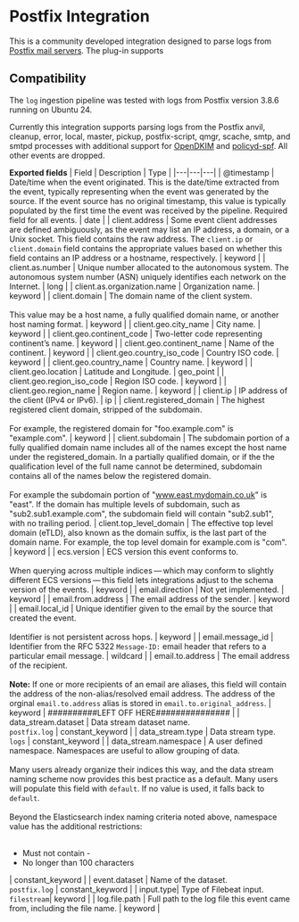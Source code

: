 # Postfix Integration

This is a community developed integration designed to parse logs from [Postfix mail servers](https://www.postfix.org/). The plug-in supports 

## Compatibility
The `log` ingestion pipeline was tested with logs from Postfix version 3.8.6 running on Ubuntu 24. 

Currently this integration supports parsing logs from the Postfix anvil, cleanup, error, local, master, pickup, postfix-script, qmgr, scache, smtp, and smtpd processes with additional support for [OpenDKIM](http://www.opendkim.org/) and [policyd-spf](https://manpages.debian.org/testing/postfix-policyd-spf-python/policyd-spf.1.en.html).  All other events are dropped.

**Exported fields**
| Field | Description | Type |
|---|---|---|
| @timestamp | Date/time when the event originated. This is the date/time extracted from the event, typically representing when the event was generated by the source. If the event source has no original timestamp, this value is typically populated by the first time the event was received by the pipeline. Required field for all events. | date |
| client.address | Some event client addresses are defined ambiguously, as the event may list an IP address, a domain, or a Unix socket. This field contains the raw address. The `client.ip` or `client.domain` field contains the appropriate values based on whether this field contains an IP address or a hostname, respectively. | keyword |
| client.as.number | Unique number allocated to the autonomous system. The autonomous system number (ASN) uniquely identifies each network on the Internet. | long |
| client.as.organization.name | Organization name. | keyword |
| client.domain | The domain name of the client system. <br/><br/>This value may be a host name, a fully qualified domain name, or another host naming format. | keyword |
| client.geo.city_name | City name. | keyword |
| client.geo.continent_code | Two-letter code representing continent’s name. | keyword |
| client.geo.continent_name | Name of the continent. | keyword |
| client.geo.country_iso_code | Country ISO code. | keyword |
| client.geo.country_name | Country name. | keyword |
| client.geo.location | Latitude and Longitude. | geo_point |
| client.geo.region_iso_code | Region ISO code. | keyword |
| client.geo.region_name | Region name. | keyword |
| client.ip | IP address of the client (IPv4 or IPv6). | ip |
| client.registered_domain | The highest registered client domain, stripped of the subdomain.<br/><br/>For example, the registered domain for "foo.example.com" is "example.com". | keyword |
| client.subdomain | The subdomain portion of a fully qualified domain name includes all of the names except the host name under the registered_domain. In a partially qualified domain, or if the the qualification level of the full name cannot be determined, subdomain contains all of the names below the registered domain.<br/><br/>For example the subdomain portion of "www.east.mydomain.co.uk" is "east". If the domain has multiple levels of subdomain, such as "sub2.sub1.example.com", the subdomain field will contain "sub2.sub1", with no trailing period.
| client.top_level_domain | The effective top level domain (eTLD), also known as the domain suffix, is the last part of the domain name. For example, the top level domain for example.com is "com". | keyword |
| ecs.version | ECS version this event conforms to.<br/><br/>When querying across multiple indices — which may conform to slightly different ECS versions — this field lets integrations adjust to the schema version of the events. | keyword |
| email.direction | Not yet implemented. | keyword |
| email.from.address | The email address of the sender. | keyword |
| email.local_id | Unique identifier given to the email by the source that created the event.<br/><br/> Identifier is not persistent across hops. | keyword |
| email.message_id | Identifier from the RFC 5322 `Message-ID:` email header that refers to a particular email message. | wildcard |
| email.to.address | The email address of the recipient.<br/><br/>**Note:** If one or more recipients of an email are aliases, this field will contain the address of the non-alias/resolved email address.  The address of the orginal `email.to.address` alias is stored in `email.to.original_address`. | keyword 
| ##########LEFT OFF HERE############### |
| data_stream.dataset | Data stream dataset name.<br/> `postfix.log` | constant_keyword |
| data_stream.type | Data stream type.<br/> `logs` | constant_keyword |
| data_stream.namespace | A user defined namespace. Namespaces are useful to allow grouping of data. <br/><br/> Many users already organize their indices this way, and the data stream naming scheme now provides this best practice as a default. Many users will populate this field with `default`. If no value is used, it falls back to `default`.<br/><br/>Beyond the Elasticsearch index naming criteria noted above, namespace value has the additional restrictions:<br/><br/><ul><li>Must not contain -</li><li>No longer than 100 characters</li></ul> | constant_keyword |
| event.dataset | Name of the dataset.<br/>`postfix.log` | constant_keyword |
| input.type| Type of Filebeat input.<br/>`filestream`| keyword |
| log.file.path | Full path to the log file this event came from, including the file name. | keyword |
